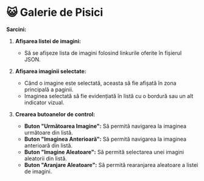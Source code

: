 # 😺 Galerie de Pisici

**Sarcini:**

1. **Afișarea listei de imagini:**
   - Să se afișeze lista de imagini folosind linkurile oferite în fișierul JSON.

2. **Afișarea imaginii selectate:**
   - Când o imagine este selectată, aceasta să fie afișată în zona principală a paginii.
   - Imaginea selectată să fie evidențiată în listă cu o bordură sau un alt indicator vizual.

3. **Crearea butoanelor de control:**
   - **Buton "Următoarea Imagine":** Să permită navigarea la imaginea următoare din listă.
   - **Buton "Imaginea Anterioară":** Să permită navigarea la imaginea anterioară din listă.
   - **Buton "Imagine Aleatoare":** Să permită selectarea unei imagini aleatorii din listă.
   - **Buton "Aranjare Aleatoare":** Să permită rearanjarea aleatoare a listei de imagini.